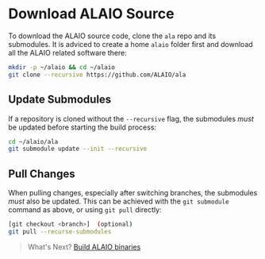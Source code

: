 # Download ALAIO Source

To download the ALAIO source code, clone the `ala` repo and its submodules. It is adviced to create a home `alaio` folder first and download all the ALAIO related software there:

```sh
mkdir -p ~/alaio && cd ~/alaio
git clone --recursive https://github.com/ALAIO/ala
```

## Update Submodules

If a repository is cloned without the `--recursive` flag, the submodules *must* be updated before starting the build process:

```sh
cd ~/alaio/ala
git submodule update --init --recursive
```

## Pull Changes

When pulling changes, especially after switching branches, the submodules *must* also be updated. This can be achieved with the `git submodule` command as above, or using `git pull` directly:

```sh
[git checkout <branch>]  (optional)
git pull --recurse-submodules
```

> What's Next? [Build ALAIO binaries](02_build-alaio-binaries.md)
